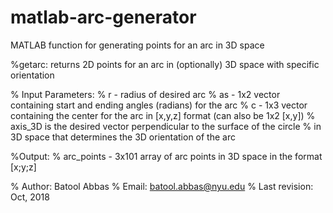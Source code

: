 # matlab-arc-generator
MATLAB function for generating points for an arc in 3D space

%getarc: returns 2D points for an arc in (optionally) 3D space with specific orientation

% Input Parameters: 
% r - radius of desired arc
% as - 1x2 vector containing start and ending angles (radians) for the arc
% c - 1x3 vector containing the center for the arc in [x,y,z] format (can also be 1x2 [x,y])
% axis_3D is the desired vector perpendicular to the surface of the circle
% in 3D space that determines the 3D orientation of the arc

%Output:
% arc_points - 3x101 array of arc points in 3D space in the format [x;y;z]

% Author: Batool Abbas
% Email: batool.abbas@nyu.edu
% Last revision: Oct, 2018

